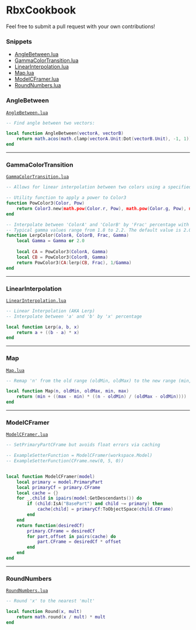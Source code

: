 # RbxCookbook

Feel free to submit a pull request with your own contributions!

### Snippets

 - [AngleBetween.lua](#anglebetween)
 - [GammaColorTransition.lua](#gammacolortransition)
 - [LinearInterpolation.lua](#linearinterpolation)
 - [Map.lua](#map)
 - [ModelCFramer.lua](#modelcframer)
 - [RoundNumbers.lua](#roundnumbers)

### AngleBetween
[`AngleBetween.lua`](src/AngleBetween.lua)

```lua
-- Find angle between two vectors:

local function AngleBetween(vectorA, vectorB)
	return math.acos(math.clamp(vectorA.Unit:Dot(vectorB.Unit), -1, 1))
end
```

----------


### GammaColorTransition
[`GammaColorTransition.lua`](src/GammaColorTransition.lua)

```lua
-- Allows for linear interpolation between two colors using a specified Gamma value.

-- Utility function to apply a power to Color3
function PowColor3(Color, Pow)
    return Color3.new(math.pow(Color.r, Pow), math.pow(Color.g, Pow), math.pow(Color.b, Pow))
end

-- Interpolate between 'ColorA' and 'ColorB' by 'Frac' percentage with an optional 'Gamma' value. 
-- Typical gamma values range from 1.8 to 2.2. The default value is 2.0.
function LerpColor(ColorA, ColorB, Frac, Gamma)
    local Gamma = Gamma or 2.0
    
    local CA = PowColor3(ColorA, Gamma)
    local CB = PowColor3(ColorB, Gamma)
    return PowColor3(CA:lerp(CB, Frac), 1/Gamma)
end

```

----------


### LinearInterpolation
[`LinearInterpolation.lua`](src/LinearInterpolation.lua)

```lua
-- Linear Interpolation (AKA Lerp)
-- Interpolate between 'a' and 'b' by 'x' percentage

local function Lerp(a, b, x)
	return a + ((b - a) * x)
end
```

----------


### Map
[`Map.lua`](src/Map.lua)

```lua
-- Remap 'n' from the old range (oldMin, oldMax) to the new range (min, max)

local function Map(n, oldMin, oldMax, min, max)
	return (min + ((max - min) * ((n - oldMin) / (oldMax - oldMin))))
end
```

----------


### ModelCFramer
[`ModelCFramer.lua`](src/ModelCFramer.lua)

```lua
-- SetPrimaryPartCFrame but avoids float errors via caching

-- ExampleSetterFunction = ModelCFramer(workspace.Model)
-- ExampleSetterFunction(CFrame.new(0, 5, 0))


local function ModelCFramer(model)
	local primary = model.PrimaryPart
	local primaryCf = primary.CFrame
	local cache = {}
	for _,child in ipairs(model:GetDescendants()) do
		if (child:IsA("BasePart") and child ~= primary) then
			cache[child] = primaryCf:ToObjectSpace(child.CFrame)
		end
	end
	return function(desiredCf)
		primary.CFrame = desiredCf
		for part,offset in pairs(cache) do
			part.CFrame = desiredCf * offset
		end
	end
end

```

----------


### RoundNumbers
[`RoundNumbers.lua`](src/RoundNumbers.lua)

```lua
-- Round 'x' to the nearest 'mult'

local function Round(x, mult)
	return math.round(x / mult) * mult
end
```

